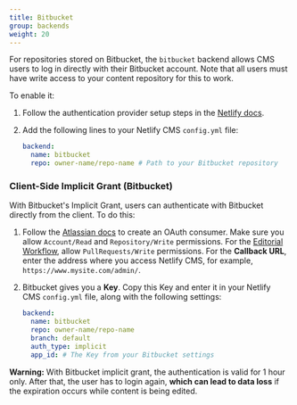 ```yaml
---
title: Bitbucket
group: backends
weight: 20
---
```

For repositories stored on Bitbucket, the `bitbucket` backend allows CMS users to log in directly with their Bitbucket account. Note that all users must have write access to your content repository for this to work.

To enable it:

1. Follow the authentication provider setup steps in the [Netlify docs](https://www.netlify.com/docs/authentication-providers/#using-an-authentication-provider).
2. Add the following lines to your Netlify CMS `config.yml` file:

   ```yaml
   backend:
     name: bitbucket
     repo: owner-name/repo-name # Path to your Bitbucket repository
   ```

### Client-Side Implicit Grant (Bitbucket)

With Bitbucket's Implicit Grant, users can authenticate with Bitbucket directly from the client. To do this:

1. Follow the [Atlassian docs](https://confluence.atlassian.com/bitbucket/oauth-on-bitbucket-cloud-238027431.html) to create an OAuth consumer. Make sure you allow `Account/Read` and `Repository/Write` permissions. For the [Editorial Workflow](https://www.netlifycms.org/docs/configuration-options/#publish-mode), allow `PullRequests/Write` permissions. For the **Callback URL**, enter the address where you access Netlify CMS, for example, `https://www.mysite.com/admin/`.
2. Bitbucket gives you a **Key**. Copy this Key and enter it in your Netlify CMS `config.yml` file, along with the following settings:

   ```yaml
   backend:
     name: bitbucket
     repo: owner-name/repo-name
     branch: default
     auth_type: implicit
     app_id: # The Key from your Bitbucket settings
   ```

**Warning:** With Bitbucket implicit grant, the authentication is valid for 1 hour only. After that, the user has to login again, **which can lead to data loss** if the expiration occurs while content is being edited.
